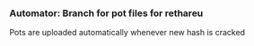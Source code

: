 ### Automator: Branch for pot files for rethareu
Pots are uploaded automatically whenever new hash is cracked


